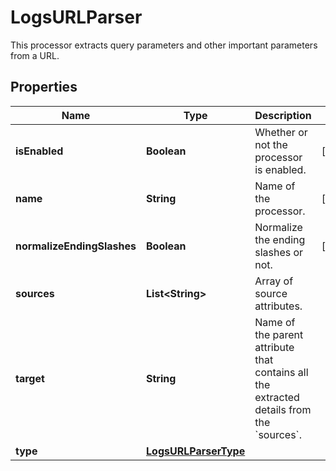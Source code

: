 

# LogsURLParser

This processor extracts query parameters and other important parameters from a URL.
## Properties

Name | Type | Description | Notes
------------ | ------------- | ------------- | -------------
**isEnabled** | **Boolean** | Whether or not the processor is enabled. |  [optional]
**name** | **String** | Name of the processor. |  [optional]
**normalizeEndingSlashes** | **Boolean** | Normalize the ending slashes or not. |  [optional]
**sources** | **List&lt;String&gt;** | Array of source attributes. | 
**target** | **String** | Name of the parent attribute that contains all the extracted details from the &#x60;sources&#x60;. | 
**type** | [**LogsURLParserType**](LogsURLParserType.md) |  | 



